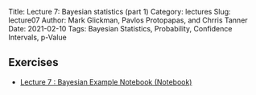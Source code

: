 Title: Lecture 7: Bayesian statistics (part 1)
Category: lectures
Slug: lecture07
Author: Mark Glickman, Pavlos Protopapas, and Chrris Tanner
Date: 2021-02-10
Tags: Bayesian Statistics, Probability, Confidence Intervals, p-Value 

## Exercises
- [Lecture 7 : Bayesian Example Notebook (Notebook)]({filename}notebook/cs109b_Bayes.ipynb)